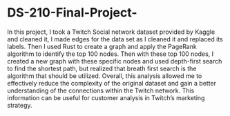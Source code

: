 # DS-210-Final-Project-

In this project, I took a Twitch Social network dataset provided by Kaggle and cleaned it, I made edges for the data set as I cleaned it and replaced its labels. Then I used Rust  to create a graph and apply the PageRank algorithm to identify the top 100 nodes. Then with these top 100 nodes, I created a new graph with these specific nodes and used depth-first search to find the shortest path, but realized that breath first search is the algorithm that should be utilized. Overall, this analysis allowed me to effectively reduce the complexity of the original dataset and gain a better understanding of the connections within the Twitch network. This information can be useful for customer analysis in Twitch’s marketing strategy.
